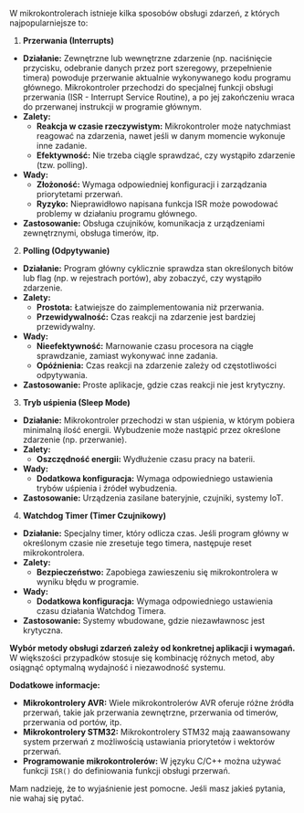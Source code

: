 W mikrokontrolerach istnieje kilka sposobów obsługi zdarzeń, z których najpopularniejsze to:

1. **Przerwania (Interrupts)**

*   **Działanie:** Zewnętrzne lub wewnętrzne zdarzenie (np. naciśnięcie przycisku, odebranie danych przez port szeregowy, przepełnienie timera) powoduje przerwanie aktualnie wykonywanego kodu programu głównego. Mikrokontroler przechodzi do specjalnej funkcji obsługi przerwania (ISR - Interrupt Service Routine), a po jej zakończeniu wraca do przerwanej instrukcji w programie głównym.
*   **Zalety:**
    *   **Reakcja w czasie rzeczywistym:** Mikrokontroler może natychmiast reagować na zdarzenia, nawet jeśli w danym momencie wykonuje inne zadanie.
    *   **Efektywność:** Nie trzeba ciągle sprawdzać, czy wystąpiło zdarzenie (tzw. polling).
*   **Wady:**
    *   **Złożoność:** Wymaga odpowiedniej konfiguracji i zarządzania priorytetami przerwań.
    *   **Ryzyko:** Nieprawidłowo napisana funkcja ISR może powodować problemy w działaniu programu głównego.
*   **Zastosowanie:** Obsługa czujników, komunikacja z urządzeniami zewnętrznymi, obsługa timerów, itp.

2. **Polling (Odpytywanie)**

*   **Działanie:** Program główny cyklicznie sprawdza stan określonych bitów lub flag (np. w rejestrach portów), aby zobaczyć, czy wystąpiło zdarzenie.
*   **Zalety:**
    *   **Prostota:** Łatwiejsze do zaimplementowania niż przerwania.
    *   **Przewidywalność:** Czas reakcji na zdarzenie jest bardziej przewidywalny.
*   **Wady:**
    *   **Nieefektywność:** Marnowanie czasu procesora na ciągłe sprawdzanie, zamiast wykonywać inne zadania.
    *   **Opóźnienia:** Czas reakcji na zdarzenie zależy od częstotliwości odpytywania.
*   **Zastosowanie:** Proste aplikacje, gdzie czas reakcji nie jest krytyczny.

3. **Tryb uśpienia (Sleep Mode)**

*   **Działanie:** Mikrokontroler przechodzi w stan uśpienia, w którym pobiera minimalną ilość energii. Wybudzenie może nastąpić przez określone zdarzenie (np. przerwanie).
*   **Zalety:**
    *   **Oszczędność energii:** Wydłużenie czasu pracy na baterii.
*   **Wady:**
    *   **Dodatkowa konfiguracja:** Wymaga odpowiedniego ustawienia trybów uśpienia i źródeł wybudzenia.
*   **Zastosowanie:** Urządzenia zasilane bateryjnie, czujniki, systemy IoT.

4. **Watchdog Timer (Timer Czujnikowy)**

*   **Działanie:** Specjalny timer, który odlicza czas. Jeśli program główny w określonym czasie nie zresetuje tego timera, następuje reset mikrokontrolera.
*   **Zalety:**
    *   **Bezpieczeństwo:** Zapobiega zawieszeniu się mikrokontrolera w wyniku błędu w programie.
*   **Wady:**
    *   **Dodatkowa konfiguracja:** Wymaga odpowiedniego ustawienia czasu działania Watchdog Timera.
*   **Zastosowanie:** Systemy wbudowane, gdzie niezawławnosc jest krytyczna.

**Wybór metody obsługi zdarzeń zależy od konkretnej aplikacji i wymagań.** W większości przypadków stosuje się kombinację różnych metod, aby osiągnąć optymalną wydajność i niezawodność systemu.

**Dodatkowe informacje:**

*   **Mikrokontrolery AVR:** Wiele mikrokontrolerów AVR oferuje różne źródła przerwań, takie jak przerwania zewnętrzne, przerwania od timerów, przerwania od portów, itp.
*   **Mikrokontrolery STM32:** Mikrokontrolery STM32 mają zaawansowany system przerwań z możliwością ustawiania priorytetów i wektorów przerwań.
*   **Programowanie mikrokontrolerów:** W języku C/C++ można używać funkcji `ISR()` do definiowania funkcji obsługi przerwań.

Mam nadzieję, że to wyjaśnienie jest pomocne. Jeśli masz jakieś pytania, nie wahaj się pytać.
